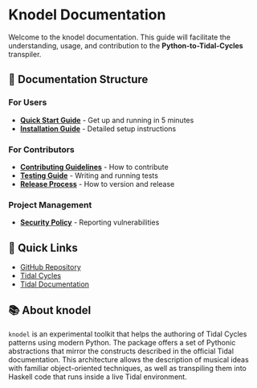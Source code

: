 # Knodel Documentation

Welcome to the knodel documentation.
This guide will facilitate the understanding, usage, and contribution to the **Python-to-Tidal-Cycles** transpiler.

## 📖 Documentation Structure

### For Users

- **[Quick Start Guide](guides/quickstart.md)** - Get up and running in 5 minutes
- **[Installation Guide](guides/installation.md)** - Detailed setup instructions

### For Contributors

- **[Contributing Guidelines](contributing/CONTRIBUTING.md)** - How to contribute
- **[Testing Guide](development/testing.md)** - Writing and running tests
- **[Release Process](development/releasing.md)** - How to version and release

### Project Management

- **[Security Policy](security/SECURITY.md)** - Reporting vulnerabilities

## 🔗 Quick Links

- [GitHub Repository](https://github.com/masriamir/knodel)
- [Tidal Cycles](https://tidalcycles.org/)
- [Tidal Documentation](https://tidalcycles.org/docs/)

## 📚 About knodel

`knodel` is an experimental toolkit that helps the authoring of Tidal Cycles patterns using modern Python.
The package offers a set of Pythonic abstractions that mirror the constructs described in the official Tidal documentation.
This architecture allows the description of musical ideas with familiar object-oriented techniques,
as well as transpiling them into Haskell code that runs inside a live Tidal environment.
